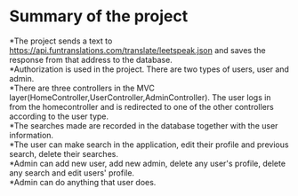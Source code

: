 # Summary of the project
*The project sends a text to https://api.funtranslations.com/translate/leetspeak.json and saves the response from that address to the database.</BR>
*Authorization is used in the project. There are two types of users, user and admin.</BR>
*There are three controllers in the MVC layer(HomeController,UserController,AdminController). The user logs in from the homecontroller and is redirected to one of the other controllers 
according to the user type.</BR>
*The searches made are recorded in the database together with the user information.</BR>
*The user can make search in the application, edit their profile and previous search, delete their searches.</BR>
*Admin can add new user, add new admin, delete any user's profile, delete any search and edit users' profile.</BR>
*Admin can do anything that user does.

